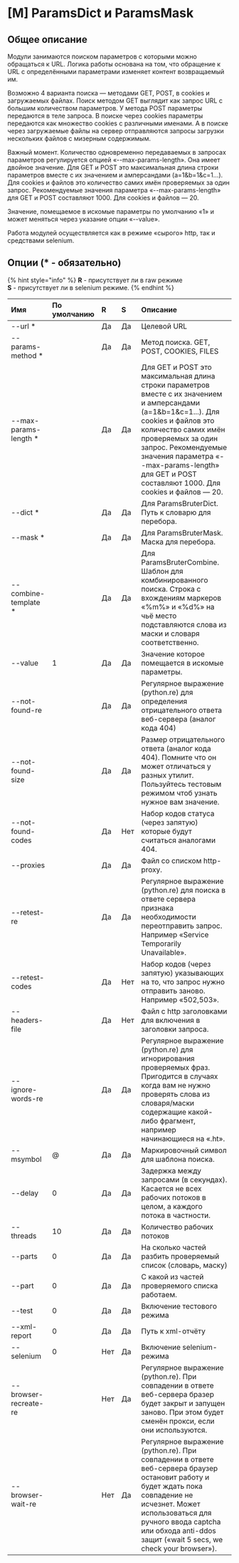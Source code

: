 # \[M\] ParamsDict и ParamsMask

## Общее описание

Модули занимаются поиском параметров с которыми можно обращаться к URL. Логика работы основана на том, что обращение к URL с определёнными параметрами изменяет контент возвращаемый им.

Возможно 4 варианта поиска — методами GET, POST, в cookies и загружаемых файлах. Поиск методом GET выглядит как запрос URL с большим количеством параметров. У метода POST параметры передаются в теле запроса. В поиске через cookies параметры передаются как множество cookies с различными именами. А в поиске через загружаемые файлы на сервер отправляются запросы загрузки нескольких файлов с мизерным содержимым.

Важный момент. Количество одновременно передаваемых в запросах параметров регулируется опцией «--max-params-length». Она имеет двойное значение. Для GET и POST это максимальная длина строки параметров вместе с их значением и амперсандами \(a=1&b=1&c=1...\). Для cookies и файлов это количество самих имён проверяемых за один запрос. Рекомендуемые значения параметра «--max-params-length» для GET и POST составляют 1000. Для cookies и файлов — 20.

Значение, помещаемое в искомые параметры по умолчанию «1» и может меняться через указание опции «--value».

Работа модулей осуществляется как в режиме «сырого» http, так и средствами selenium.

## Опции \(\* - обязательно\)

{% hint style="info" %}
**R** - присутствует ли в raw режиме  
**S** - присутствует ли в selenium режиме.
{% endhint %}

| Имя | По умолчанию | R | S | Описание |
| :--- | :--- | :--- | :--- | :--- |
| --url \* |  | Да | Да | Целевой URL |
| --params-method \* |  | Да | Да | Метод поиска. GET, POST, COOKIES, FILES |
| --max-params-length \* |  | Да | Да | Для GET и POST это максимальная длина строки параметров вместе с их значением и амперсандами \(a=1&b=1&c=1...\). Для cookies и файлов это количество самих имён проверяемых за один запрос. Рекомендуемые значения параметра «--max-params-length» для GET и POST составляют 1000. Для cookies и файлов — 20. |
| --dict \* |  | Да | Да | Для ParamsBruterDict. Путь к словарю для перебора. |
| --mask \* |  | Да | Да | Для ParamsBruterMask. Маска для перебора. |
| --combine-template \* |  | Да | Да | Для ParamsBruterCombine. Шаблон для комбинированного поиска. Строка с вхождениям маркеров «%m%» и «%d%» на чьё место подставляются слова из маски и словаря соответственно. |
| --value | 1 | Да | Да | Значение которое помещается в искомые параметры. |
| --not-found-re |  | Да | Да | Регулярное выражение \(python.re\) для определения отрицательного ответа веб-сервера \(аналог кода 404\) |
| --not-found-size |  | Да | Да | Размер отрицательного ответа \(аналог кода 404\). Помните что он может отличаться у разных утилит. Пользуйтесь тестовым режимом чтоб узнать нужное вам значение. |
| --not-found-codes |  | Да | Нет | Набор кодов статуса \(через запятую\) которые будут считаться аналогами 404. |
| --proxies |  | Да | Да | Файл со списком http-proxy. |
| --retest-re |  | Да | Да | Регулярное выражение \(python.re\) для поиска в ответе сервера признака необходимости переотправить запрос. Например «Service Temporarily Unavailable». |
| --retest-codes |  | Да | Нет | Набор кодов \(через запятую\) указывающих на то, что запрос нужно отправить заново. Например «502,503». |
| --headers-file |  | Да | Нет | Файл с http заголовками для включения в заголовки запроса. |
| --ignore-words-re |  | Да | Да | Регулярное выражение \(python.re\) для игнорирования проверяемых фраз. Пригодится в случаях когда вам не нужно проверять слова из словаря/маски содержащие какой-либо фрагмент, например начинающиеся на «.ht». |
| --msymbol | @ | Да | Да | Маркировочный символ для шаблона поиска. |
| --delay | 0 | Да | Да | Задержка между запросами \(в секундах\). Касается не всех рабочих потоков в целом, а каждого потока в частности. |
| --threads | 10 | Да | Да | Количество рабочих потоков |
| --parts | 0 | Да | Да | На сколько частей разбить проверяемый список \(словарь, маску\) |
| --part | 0 | Да | Да | С какой из частей проверяемого списка работаем. |
| --test | 0 | Да | Да | Включение тестового режима |
| --xml-report | 0 | Да | Да | Путь к xml-отчёту |
| --selenium | 0 | Нет | Да | Включение selenium-режима |
| --browser-recreate-re |  | Нет | Да | Регулярное выражение \(python.re\). При совпадении в ответе веб-сервера бразер будет закрыт и запущен заново. При этом будет сменён прокси, если они используются. |
| --browser-wait-re |  | Нет | Да | Регулярное выражение \(python.re\). При совпадении в ответе веб-сервера браузер остановит работу и будет ждать пока совпадение не исчезнет. Может использоваться для ручного ввода captcha или обхода anti-ddos защит \(«wait 5 secs, we check your browser»\). |

